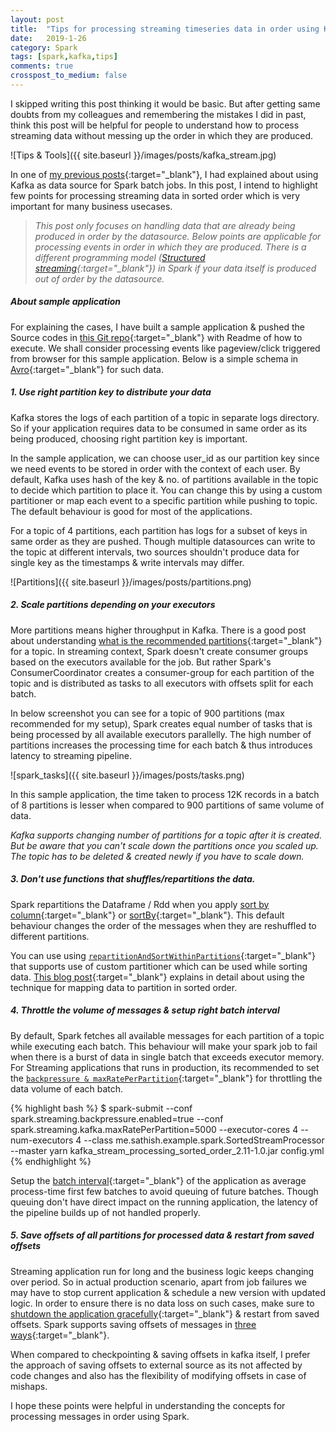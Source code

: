 ```yaml
---
layout: post
title:  "Tips for processing streaming timeseries data in order using Kafka and Spark"
date:   2019-1-26
category: Spark
tags: [spark,kafka,tips]
comments: true
crosspost_to_medium: false
---
```


I skipped writing this post thinking it would be basic. But after getting same doubts from my colleagues and remembering the mistakes I did in past, think this post will be helpful for people to understand how to process streaming data without messing up the order in which they are produced.

![Tips & Tools]({{ site.baseurl }}/images/posts/kafka_stream.jpg)

In one of [my previous posts](http://sathish.me/scala/2018/02/03/batch-processing-of-multi-partitioned-kafka-topics-using-spark-with-example.html){:target="\_blank"}, I had explained about using Kafka as data source for Spark batch jobs. In this post, I intend to highlight few points for processing streaming data in sorted order which is very important for many business usecases.

> _This post only focuses on handling data that are already being produced in order by the datasource. Below points are applicable for processing events in order in which they are produced. There is a different programming model ([Structured streaming](https://spark.apache.org/docs/2.2.0/structured-streaming-programming-guide.html#programming-model){:target="\_blank"}) in Spark if your data itself is produced out of order by the datasource._

##### About sample application

For explaining the cases, I have built a sample application & pushed the Source codes in [this Git repo](https://github.com/scriperdj/stream_timeseries_data_in_order_using_kafka_spark){:target="\_blank"} with Readme of how to execute. We shall consider processing events like pageview/click triggered from browser for this sample application. Below is a simple schema in [Avro](https://avro.apache.org/){:target="\_blank"} for such data.

<script src="https://gist.github.com/scriperdjq/1c9206fd3d08466ec013a7f29e913779.js"></script>

##### 1. Use right partition key to distribute your data

Kafka stores the logs of each partition of a topic in separate logs directory. So if your application requires data to be consumed in same order as its being produced, choosing right partition key is important.

In the sample application, we can choose user_id as our partition key since we need events to be stored in order with the context of each user. By default, Kafka uses hash of the key & no. of partitions available in the topic to decide which partition to place it. You can change this by using a custom partitioner or map each event to a specific partition while pushing to topic. The default behaviour is good for most of the applications.

For a topic of 4 partitions, each partition has logs for a subset of keys in same order as they are pushed. Though multiple datasources can write to the topic at different intervals, two sources shouldn't produce data for single key as the timestamps & write intervals may differ.

![Partitions]({{ site.baseurl }}/images/posts/partitions.png)

##### 2. Scale partitions depending on your executors

More partitions means higher throughput in Kafka. There is a good post about understanding [what is the recommended partitions](https://www.confluent.io/blog/how-choose-number-topics-partitions-kafka-cluster){:target="\_blank"} for a topic. In streaming context, Spark doesn't create consumer groups based on the executors available for the job. But rather Spark's ConsumerCoordinator creates a consumer-group for each partition of the topic and is distributed as tasks to all executors with offsets split for each batch.

In below screenshot you can see for a topic of 900 partitions (max recommended for my setup), Spark creates equal number of tasks that is being processed by all available executors parallelly. The high number of partitions increases the processing time for each batch & thus introduces latency to streaming pipeline.

![spark_tasks]({{ site.baseurl }}/images/posts/tasks.png)

In this sample application, the time taken to process 12K records in a batch of 8 partitions is lesser when compared to 900 partitions of same volume of data.

_Kafka supports changing number of partitions for a topic after it is created. But be aware that you can't scale down the partitions once you scaled up. The topic has to be deleted & created newly if you have to scale down._

##### 3. Don't use functions that shuffles/repartitions the data.

Spark repartitions the Dataframe / Rdd when you apply [sort by column](https://spark.apache.org/docs/1.6.1/api/java/org/apache/spark/sql/DataFrame.html#sort){:target="\_blank"} or [sortBy](https://spark.apache.org/docs/2.1.1/api/java/org/apache/spark/rdd/RDD.html#sortBy){:target="\_blank"}. This default behaviour changes the order of the messages when they are reshuffled to different partitions.

You can use using [`repartitionAndSortWithinPartitions`](https://spark.apache.org/docs/1.2.0/api/java/org/apache/spark/rdd/OrderedRDDFunctions.html#repartitionAndSortWithinPartitions){:target="\_blank"} that supports use of custom partitioner which can be used while sorting data. [This blog post](http://codingjunkie.net/spark-secondary-sort/){:target="\_blank"} explains in detail about using the technique for mapping data to partition in sorted order.

##### 4. Throttle the volume of messages & setup right batch interval

By default, Spark fetches all available messages for each partition of a topic while executing each batch. This behaviour will make your spark job to fail when there is a burst of data in single batch that exceeds executor memory. For Streaming applications that runs in production, its recommended to set the [`backpressure & maxRatePerPartition`](https://spark.apache.org/docs/latest/configuration.html#spark-streaming){:target="\_blank"} for throttling the data volume of each batch.

{% highlight bash %}
$ spark-submit --conf spark.streaming.backpressure.enabled=true --conf spark.streaming.kafka.maxRatePerPartition=5000 --executor-cores 4 --num-executors 4 --class me.sathish.example.spark.SortedStreamProcessor --master yarn kafka_stream_processing_sorted_order_2.11-1.0.jar config.yml
{% endhighlight %}

Setup the [batch interval](https://spark.apache.org/docs/latest/streaming-programming-guide.html#setting-the-right-batch-interval){:target="\_blank"} of the application as average process-time first few batches to avoid queuing of future batches. Though queuing don't have direct impact on the running application, the latency of the pipeline builds up of not handled properly.

##### 5. Save offsets of all partitions for processed data & restart from saved offsets

Streaming application run for long and the business logic keeps changing over period. So in actual production scenario, apart from job failures we may have to stop current application & schedule a new version with updated logic. In order to ensure there is no data loss on such cases, make sure to [shutdown the application gracefully](https://stackoverflow.com/questions/45688897/spark-streaming-graceful-shutdown){:target="\_blank"} & restart from saved offsets. Spark supports saving offsets of messages in [three ways](https://spark.apache.org/docs/2.3.1/streaming-kafka-0-10-integration.html#storing-offsets){:target="\_blank"}.

When compared to checkpointing & saving offsets in kafka itself, I prefer the approach of saving offsets to external source as its not affected by code changes and also has the flexibility of modifying offsets in case of mishaps.

I hope these points were helpful in understanding the concepts for processing messages in order using Spark.
